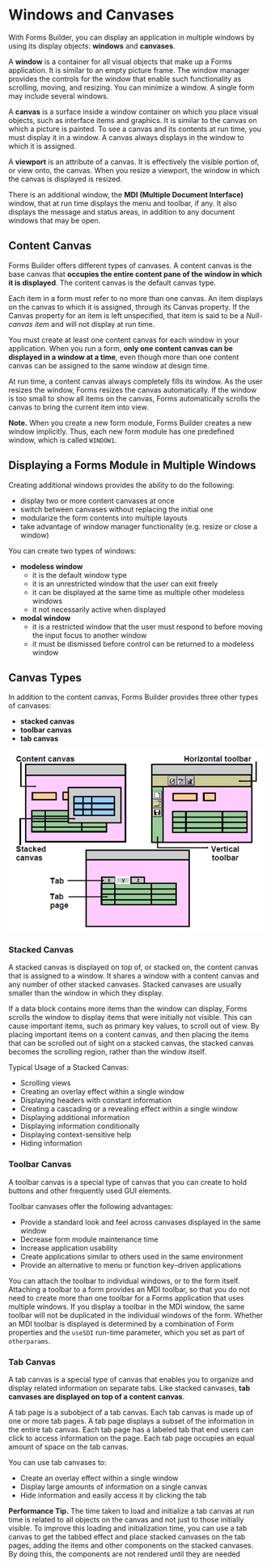 # Windows and Canvases

With Forms Builder, you can display an application in multiple windows by using its display objects: **windows** and **canvases**.

A **window** is a container for all visual objects that make up a Forms application. It is similar to an empty picture frame. The window manager provides the controls for the window that enable such functionality as scrolling, moving, and resizing. You can minimize a window. A single
form may include several windows.

A **canvas** is a surface inside a window container on which you place visual objects, such as interface items and graphics. It is similar to the canvas on which a picture is painted. To see a canvas and its contents at run time, you must display it in a window. A canvas always displays in the window to which it is assigned.

A **viewport** is an attribute of a canvas. It is effectively the visible portion of, or view onto, the canvas. When you resize a viewport, the window in which the canvas is displayed is resized.

There is an additional window, the **MDI (Multiple Document Interface)** window, that at run time displays the menu and toolbar, if any. It also displays the message and status areas, in addition to any document windows that may be open.

## Content Canvas

Forms Builder offers different types of canvases. A content canvas is the base canvas that **occupies the entire content pane of the window in which it is displayed**. The content canvas is the default canvas type. 

Each item in a form must refer to no more than one canvas. An item displays on the canvas to which it is assigned, through its Canvas property. If the Canvas property for an item is left unspecified, that item is said to be a *Null-canvas item* and will not display at run time.

You must create at least one content canvas for each window in your application. When you run a form, **only one content canvas can be displayed in a window at a time**, even though more than one content canvas can be assigned to the same window at design time.

At run time, a content canvas always completely fills its window. As the user resizes the window, Forms resizes the canvas automatically. If the window is too small to show all items on the canvas, Forms automatically scrolls the canvas to bring the current item into view.

**Note.** When you create a new form module, Forms Builder creates a new window implicitly. Thus, each new form module has one predefined window, which is called ```WINDOW1```.

## Displaying a Forms Module in Multiple Windows

Creating additional windows provides the ability to do the following:
- display two or more content canvases at once
- switch between canvases without replacing the initial one
- modularize the form contents into multiple layouts
- take advantage of window manager functionality (e.g. resize or close a window)

You can create two types of windows:
- **modeless window**
    - it is the default window type
    - it is an unrestricted window that the user can exit freely
    - it can be displayed at the same time as multiple other modeless windows
    - it not necessarily active when displayed
- **modal window** 
    - it is a restricted window that the user must respond to before moving the input focus to another window
    - it must be dismissed before control can be returned to a modeless window

## Canvas Types

In addition to the content canvas, Forms Builder provides three other types of canvases:
- **stacked canvas**
- **toolbar canvas**
- **tab canvas**

![Canvas Types](../images/canvas_types.png)

### Stacked Canvas

A stacked canvas is displayed on top of, or stacked on, the content canvas that is assigned to a window. It shares a window with a content canvas and any number of other stacked canvases. Stacked canvases are usually smaller than the window in which they display.

If a data block contains more items than the window can display, Forms scrolls the window
to display items that were initially not visible. This can cause important items, such as
primary key values, to scroll out of view. By placing important items on a content canvas,
and then placing the items that can be scrolled out of sight on a stacked canvas, the stacked canvas becomes the scrolling region, rather than the window itself.

Typical Usage of a Stacked Canvas:
- Scrolling views
- Creating an overlay effect within a single window
- Displaying headers with constant information
- Creating a cascading or a revealing effect within a single window
- Displaying additional information
- Displaying information conditionally
- Displaying context-sensitive help
- Hiding information

### Toolbar Canvas

A toolbar canvas is a special type of canvas that you can create to hold buttons and other
frequently used GUI elements.

Toolbar canvases offer the following advantages:
- Provide a standard look and feel across canvases displayed in the same window
- Decrease form module maintenance time
- Increase application usability
- Create applications similar to others used in the same environment
- Provide an alternative to menu or function key–driven applications

You can attach the toolbar to individual windows, or to the form itself. Attaching a toolbar to a form provides an MDI toolbar, so that you do not need to create more than one toolbar for a Forms application that uses multiple windows. If you display a toolbar in the MDI window, the same toolbar will not be duplicated in the individual windows of the form. Whether an MDI toolbar is displayed is determined by a combination of Form properties and
the ```useSDI``` run-time parameter, which you set as part of ```otherparams```.

### Tab Canvas

A tab canvas is a special type of canvas that enables you to organize and display related information on separate tabs. Like stacked canvases, **tab canvases are displayed on top of a content canvas**.

A tab page is a subobject of a tab canvas. Each tab canvas is made up of one or more tab pages. A tab page displays a subset of the information in the entire tab canvas. Each tab page has a labeled tab that end users can click to access information on the page. Each tab page occupies an equal amount of space on the tab canvas.

You can use tab canvases to:
- Create an overlay effect within a single window
- Display large amounts of information on a single canvas
- Hide information and easily access it by clicking the tab

**Performance Tip.** The time taken to load and initialize a tab canvas at run time is related to all objects on the canvas and not just to those initially visible. To improve this loading and initialization time, you can use a tab canvas to get the tabbed effect and place stacked canvases on the tab pages, adding the items and other components on the stacked canvases. By doing this, the components are not rendered until they are needed
